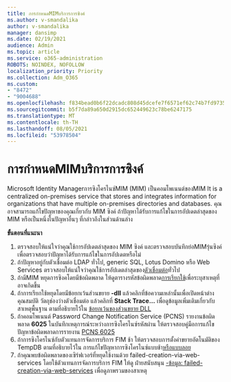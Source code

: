 ```yaml
---
title: การกําหนดMIMบริการการซิงค์
ms.author: v-smandalika
author: v-smandalika
manager: dansimp
ms.date: 02/19/2021
audience: Admin
ms.topic: article
ms.service: o365-administration
ROBOTS: NOINDEX, NOFOLLOW
localization_priority: Priority
ms.collection: Adm_O365
ms.custom:
- "8472"
- "9004688"
ms.openlocfilehash: f834bead0b6f22dcadc808d45dcefe7f6571ef62c74b7fd97355157ca49542af
ms.sourcegitcommit: b5f7da89a650d2915dc652449623c78be6247175
ms.translationtype: MT
ms.contentlocale: th-TH
ms.lasthandoff: 08/05/2021
ms.locfileid: "53978504"
---
```

# <a name="configure-mim-sync-service"></a>การกําหนดMIMบริการการซิงค์

Microsoft Identity Managerการซิงโครไนซ์MIM (MIM) เป็นคอมโพเนนต์ของMIM It is a centralized on-premises service that stores and integrates information for organizations that have multiple on-premises directories and databases. คุณอาจสามารถแก้ไขปัญหาของคุณเกี่ยวกับ MIM ซิงค์ ถ้าปัญหาได้รับการแก้ไขในการอัปเดตล่าสุดของ MIM หรือเป็นหนึ่งในปัญหาอื่นๆ ที่กล่าวถึงในส่วนด้านล่าง

**ขั้นตอนที่แนะนา**

1. ตรวจสอบให้แน่ใจว่าคุณใช้การอัปเดตล่าสุดของ MIM ซิงค์ และตรวจสอบบันทึกย่อMIMรุ่นซิงค์[](https://docs.microsoft.com/microsoft-identity-manager/reference/version-history)เพื่อตรวจสอบว่าปัญหาได้รับการแก้ไขในการอัปเดตหรือไม่
2. ถ้าปัญหาอยู่กับตัวเชื่อมต่อ LDAP ทั่วไป, generic SQL, Lotus Domino หรือ Web Services ตรวจสอบให้แน่ใจว่าคุณใช้การอัปเดตล่าสุดของ[ตัวเชื่อมต่อ](https://docs.microsoft.com/microsoft-identity-manager/reference/microsoft-identity-manager-2016-connector-version-history)ทั่วไป
3. ถ้ามีMIM หยุดการซิงคโดยมีข้อผิดพลาด ให้ดูตารางรหัสข้อผิดพลาด[การเรียกใช้](https://docs.microsoft.com/microsoft-identity-manager/reference/maerrorcodes)เพื่อระบุสาเหตุที่อาจเกิดขึ้น
4. ถ้าการเรียกใช้หยุดโดยมีข้อยกเว้นส่วนขยาย **-dll** แล้วคลิกที่ข้อความเหล่านั้นเพื่อเปิดหน้าต่างคุณสมบัติ วัตถุช่องว่างตัวเชื่อมต่อ แล้วคลิกที่ **Stack Trace...** เพื่อดูข้อมูลเพิ่มเติมเกี่ยวกับสาเหตุพื้นฐาน ตามที่อธิบายไว้ใน [ข้อยกเว้นของส่วนขยาย DLL](https://social.technet.microsoft.com/wiki/contents/articles/7515.fim-troubleshooting-extension-dll-exception.aspx)
5. ถ้าคอมโพเนนต์ Password Change Notification Service (PCNS) รายงานข้อผิดพลาด **6025** ในบันทึกเหตุการณ์ระหว่างการซิงโครไนซ์รหัสผ่าน ให้ตรวจสอบคู่มือการแก้ไขปัญหาข้อผิดพลาดการรายงาน [PCNS 6025](https://social.technet.microsoft.com/wiki/contents/articles/4159.pcns-troubleshooting-event-id-6025.aspx)
6. ถ้าการซิงโครไนซ์กับตัวแทนการจัดการบริการ FIM ช้า ให้ตรวจสอบการตั้งค่าขยายอัตโนมัติของ TempDB ตามที่อธิบายไว้ใน การแก้ไขปัญหาการซิงโครไนซ์แบบช้า[หรือแบบลอย](https://social.technet.microsoft.com/wiki/contents/articles/14713.troubleshooting-fim-performance-slow-or-hanging-full-synchronization.aspx)
7. ถ้าคุณพบข้อผิดพลาดของเซิร์ฟเวอร์ที่หยุดใช้งานด้วย failed-creation-via-web-services โดยใช้ตัวแทนการจัดการบริการ FIM ให้ดู ฝ่ายสนับสนุน [-ข้อมูล: failed-creation-via-web-services](https://docs.microsoft.com/archive/blogs/iamsupport/support-info-fimma-failed-creation-via-web-services) เพื่อดูภาพรวมของสาเหตุ


